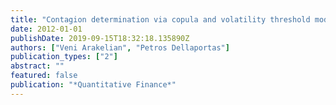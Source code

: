 ```yaml
---
title: "Contagion determination via copula and volatility threshold models"
date: 2012-01-01
publishDate: 2019-09-15T18:32:18.135890Z
authors: ["Veni Arakelian", "Petros Dellaportas"]
publication_types: ["2"]
abstract: ""
featured: false
publication: "*Quantitative Finance*"
---
```


